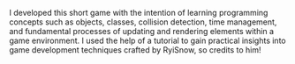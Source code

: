 I developed this short game with the intention of learning programming concepts such as objects, classes, collision detection, time management, and fundamental processes of updating and rendering elements within a game environment. I used the help of a tutorial to gain practical insights into game development techniques crafted by RyiSnow, so credits to him!
